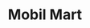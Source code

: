 ---
title: "Mobil Mart"
url: /san-sebastian/mobil-mart-carretera-anasco-san-sebastian/
shop: Lebensmittel
---